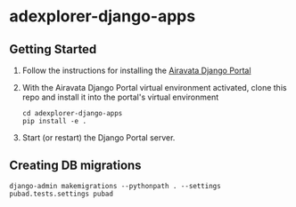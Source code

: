 # adexplorer-django-apps

## Getting Started

1. Follow the instructions for installing the
   [Airavata Django Portal](https://github.com/apache/airavata-django-portal)
2. With the Airavata Django Portal virtual environment activated, clone this
   repo and install it into the portal's virtual environment

   ```
   cd adexplorer-django-apps
   pip install -e .
   ```

3. Start (or restart) the Django Portal server.

## Creating DB migrations

```
django-admin makemigrations --pythonpath . --settings pubad.tests.settings pubad
```
